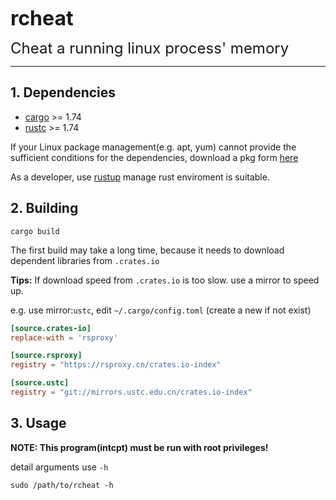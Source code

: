 <font size=6>**rcheat**</font>

<font size=5> Cheat a running linux process' memory </font>

------

## 1. Dependencies

- [cargo](https://github.com/rust-lang/cargo/) >= 1.74
- [rustc](https://www.rust-lang.org/) >= 1.74

If your Linux package management(e.g. apt, yum) cannot provide the sufficient conditions for the dependencies, download a pkg form [here](https://forge.rust-lang.org/infra/archive-stable-version-installers.html)


As a developer, use [rustup](https://rust-lang.github.io/rustup/) manage
rust enviroment is suitable.

## 2. Building

```shell
cargo build
```

The first build may take a long time,
because it needs to download dependent libraries from `.crates.io`

**Tips:**
If download speed from `.crates.io` is too slow. use a mirror to speed up.

e.g. use mirror:`ustc`, edit `~/.cargo/config.toml` (create a new if not exist)

```toml
[source.crates-io]
replace-with = 'rsproxy'

[source.rsproxy]
registry = "https://rsproxy.cn/crates.io-index"

[source.ustc]
registry = "git://mirrors.ustc.edu.cn/crates.io-index"
```


## 3. Usage

**NOTE: This program(intcpt) must be run with root privileges!**

detail arguments use `-h`
```shell
sudo /path/to/rcheat -h
```


